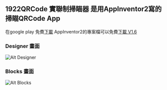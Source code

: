 ## 1922QRCode 實聯制掃瞄器 是用AppInventor2寫的掃瞄QRCode App

在google play 免費[下載](https://play.google.com/store/apps/details?id=appinventor.ai_yaze_lin_j303.QRCodeScanner)
AppInventor2的專案檔可以免費[下載 V1.6 ](https://yazelin.github.io/QRCodeScanner/QRCodeScanner1_6.aia)

### Designer 畫面
![Alt Designer](https://yazelin.github.io/QRCodeScanner/Designer.png)

### Blocks 畫面
![Alt Blocks](https://yazelin.github.io/QRCodeScanner/Blocks.png)

